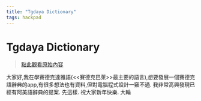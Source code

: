 ```yaml
---
title: "Tgdaya Dictionary"
tags: hackpad
---
```


# Tgdaya Dictionary

> [點此觀看原始內容](https://g0v.hackpad.tw/RuJCx8s8xjA)

大家好,我在學賽德克達雅語(<<賽德克巴萊>>最主要的語言),想要發展一個賽德克語辭典的app,有很多想法也有資料,但對電腦程式設計一竅不通.
我非常高興發現已經有阿美語辭典的提案.
先這樣.
祝大家新年快樂.
大輪

